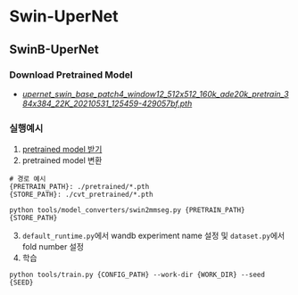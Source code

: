 # Swin-UperNet

## SwinB-UperNet

### Download Pretrained Model

- [_upernet_swin_base_patch4_window12_512x512_160k_ade20k_pretrain_384x384_22K_20210531_125459-429057bf.pth_](https://download.openmmlab.com/mmsegmentation/v0.5/swin/upernet_swin_base_patch4_window12_512x512_160k_ade20k_pretrain_384x384_22K/upernet_swin_base_patch4_window12_512x512_160k_ade20k_pretrain_384x384_22K_20210531_125459-429057bf.pth)

### 실행예시

1. [pretrained model 받기](#download-pretrained-model)
2. pretrained model 변환
```
# 경로 예시
{PRETRAIN_PATH}: ./pretrained/*.pth 
{STORE_PATH}: ./cvt_pretrained/*.pth

python tools/model_converters/swin2mmseg.py {PRETRAIN_PATH} {STORE_PATH}
```
3. ```default_runtime.py```에서 wandb experiment name 설정 및 ```dataset.py```에서 fold number 설정
4. 학습
```
python tools/train.py {CONFIG_PATH} --work-dir {WORK_DIR} --seed {SEED}
```